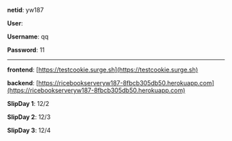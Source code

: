 **netid**: yw187

**User**: 

**Username**: qq

**Password**: 11

---

**frontend**: [https://testcookie.surge.sh](https://testcookie.surge.sh)

**backend**: [https://ricebookserveryw187-8fbcb305db50.herokuapp.com](https://ricebookserveryw187-8fbcb305db50.herokuapp.com)

**SlipDay 1**: 12/2

**SlipDay 2**: 12/3

**SlipDay 3**: 12/4
